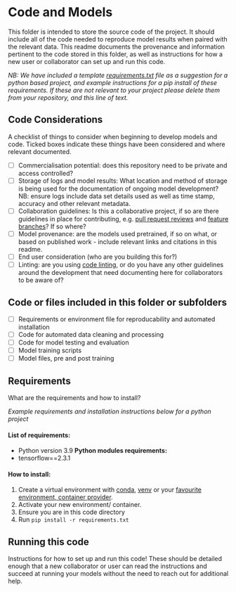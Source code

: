 # Code and Models

This folder is intended to store the source code of the project. It should include all of the code needed to reproduce model results when paired with the relevant data.
This readme documents the provenance and information pertinent to the code stored in this folder, as well as instructions for how a new user or collaborator can set up and run this code. 

*NB: We have included a template [requirements.txt](https://learnpython.com/blog/python-requirements-file/) file as a suggestion for a python based project, and example instructions for a pip install of these requirements.
If these are not relevant to your project please delete them from your repository, and this line of text.*

## Code Considerations

A checklist of things to consider when beginning to develop models and code. 
Ticked boxes indicate these things have been considered and where relevant documented.

- [ ] Commercialisation potential: does this repository need to be private and access controlled? 
- [ ] Storage of logs and model results: What location and method of storage is being used for the documentation of ongoing model development?
    NB: ensure logs include data set details used as well as time stamp, accuracy and other relevant metadata. 
- [ ] Collaboration guidelines: Is this a collaborative project, if so are there guidelines in place for contributing, e.g. [pull request reviews](https://www.atlassian.com/blog/git/written-unwritten-guide-pull-requests) and [feature branches](https://www.atlassian.com/git/tutorials/comparing-workflows/feature-branch-workflow)? If so where?
- [ ] Model provenance: are the models used pretrained, if so on what, or based on published work - include relevant links and citations in this readme. 
- [ ] End user consideration (who are you building this for?)
- [ ] Linting: are you using [code linting](https://towardsdatascience.com/come-on-lint-a-little-cleaning-up-your-code-with-linters-5d16b1bf19bd), or do you have any other guidelines around the development that need documenting here for collaborators to be aware of?

## Code or files included in this folder or subfolders

- [ ] Requirements or environment file for reproducability and automated installation
- [ ] Code for automated data cleaning and processing
- [ ] Code for model testing and evaluation
- [ ] Model training scripts
- [ ] Model files, pre and post training

## Requirements
What are the requirements and how to install?

*Example requirements and installation instructions below for a python project* 
#### List of requirements:

- Python version 3.9
**Python modules requirements:**
- tensorflow==2.3.1

#### How to install:

1. Create a virtual environment with [conda](https://edcarp.github.io/introduction-to-conda-for-data-scientists/02-working-with-environments/index.html), [venv](https://docs.python.org/3/library/venv.html) or your [favourite environment, container provider](https://harvard-iacs.github.io/2020-AC295/lectures/lecture2/presentation/lecture2.pdf).
2. Activate your new environment/ container.
3. Ensure you are in this code directory
4. Run `pip install -r requirements.txt`




## Running this code

Instructions for how to set up and run this code!
These should be detailed enough that a new collaborator or user can read the instructions and succeed at running your models without the need to reach out for additional help.

